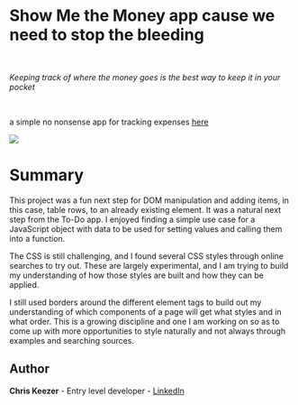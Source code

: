 # Show Me the Money app cause we need to stop the bleeding

<br>

_Keeping track of where the money goes is the best way to keep it in your pocket_

<br>

a simple no nonsense app for tracking expenses [here](https://keezer83.github.io/show-me-the-money/)

<image src="Expense-app-image.png">

# Summary

This project was a fun next step for DOM manipulation and adding items, in this case, table rows, to an already existing element. It was a natural next step from the To-Do app. I enjoyed finding a simple use case for a JavaScript object with data to be used for setting values and calling them into a function.

The CSS is still challenging, and I found several CSS styles through online searches to try out. These are largely experimental, and I am trying to build my understanding of how those styles are built and how they can be applied.

I still used borders around the different element tags to build out my understanding of which components of a page will get what styles and in what order. This is a growing discipline and one I am working on so as to come up with more opportunities to style naturally and not always through examples and searching sources.

## Author

**Chris Keezer** - Entry level developer - [LinkedIn](https://www.linkedin.com/in/chris-keezer-890731177/)
